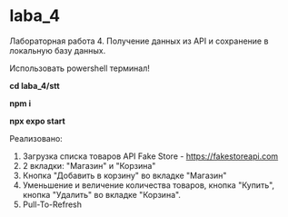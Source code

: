 # laba_4
Лабораторная работа 4. Получение данных из API и сохранение в локальную базу данных.

Использовать powershell терминал! 

**cd laba_4/stt**

**npm i**

**npx expo start**

Реализовано:
1. Загрузка списка товаров API Fake Store - https://fakestoreapi.com
2. 2 вкладки: "Магазин" и "Корзина"
3. Кнопка "Добавить в корзину" во вкладке "Магазин"
4. Уменьшение и величение количества товаров, кнопка "Купить", кнопка "Удалить" во вкладке "Корзина".
5. Pull-To-Refresh
